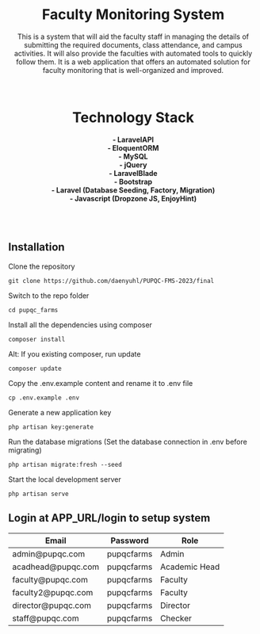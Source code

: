 <div align="center">

# Faculty Monitoring System
This is a system that will aid the faculty staff in managing the details of submitting the required documents, class attendance, and campus activities. It will also provide the faculties with automated tools to quickly follow them. It is a web application that offers an automated solution for faculty monitoring that is well-organized and improved.

<br>

# Technology Stack
**- LaravelAPI**<br>
**- EloquentORM**<br>
**- MySQL**<br>
**- jQuery**<br>
**- LaravelBlade**<br>
**- Bootstrap**<br>
**- Laravel (Database Seeding, Factory, Migration)**<br>
**- Javascript (Dropzone JS, EnjoyHint)**<br>

</div>

<br><br>

## Installation
Clone the repository
<pre class="notranslate"><code>git clone https://github.com/daenyuhl/PUPQC-FMS-2023/final
</code></pre>

Switch to the repo folder
<pre class="notranslate"><code>cd pupqc_farms
</code></pre>

Install all the dependencies using composer 
<pre class="notranslate"><code>composer install
</code></pre>

Alt: If you existing composer, run update
<pre class="notranslate"><code>composer update
</code></pre>

Copy the .env.example content and rename it to .env file
<pre class="notranslate"><code>cp .env.example .env
</code></pre>

Generate a new application key
<pre class="notranslate"><code>php artisan key:generate
</code></pre>

<!-- 
Generate a new JWT authentication secret key
<pre class="notranslate"><code>php artisan jwt:generate
</code></pre>
Copy the example env file and make the required configuration changes in the .env file
<pre class="notranslate"><code>cp .env.example .env
</code></pre> -->

Run the database migrations (Set the database connection in .env before migrating)  
<pre class="notranslate"><code>php artisan migrate:fresh --seed
</code></pre>

Start the local development server
<pre class="notranslate"><code>php artisan serve
</code></pre>

## Login at APP_URL/login to setup system
<div>
    <table>
        <thead>
            <tr>
                <th><strong>Email</strong></th>
                <th><strong>Password</strong></th>
                <th><strong>Role</strong></th>
            </tr>
        </thead>
        <tbody>
            <tr>
                <td>admin@pupqc.com</td>
                <td>pupqcfarms</td>
                <td>Admin</td>
            </tr>
            <tr>
                <td>acadhead@pupqc.com</td>
                <td>pupqcfarms</td>
                <td>Academic Head</td>
            </tr>
            <tr>
                <td>faculty@pupqc.com</td>
                <td>pupqcfarms</td>
                <td>Faculty</td>
            </tr>
            <tr>
                <td>faculty2@pupqc.com</td>
                <td>pupqcfarms</td>
                <td>Faculty</td>
            </tr>
            <tr>
                <td>director@pupqc.com</td>
                <td>pupqcfarms</td>
                <td>Director</td>
            </tr>
            <tr>
                <td>staff@pupqc.com</td>
                <td>pupqcfarms</td>
                <td>Checker</td>
            </tr>
        </tbody>
    </table>
</div>
